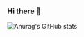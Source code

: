 ### Hi there 👋
![Anurag's GitHub stats](https://github-readme-stats.vercel.app/api?username=marcosinsan&theme=graywhite&show_icons=true)
<!--
**marcosinsan/marcosinsan** is a ✨ _special_ ✨ repository because its `README.md` (this file) appears on your GitHub profile.

Here are some ideas to get you started:

- 🔭 I’m currently working on ...
- 🌱 I’m currently learning ...
- 👯 I’m looking to collaborate on ...
- 🤔 I’m looking for help with ...
- 💬 Ask me about ...
- 📫 How to reach me: ...
- 😄 Pronouns: ...
- ⚡ Fun fact: ...
-->
